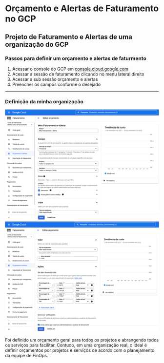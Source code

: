 # Orçamento e Alertas de Faturamento no GCP

## Projeto de Faturamento e Alertas de uma organização do GCP

### Passos para definir um orçamento e alertas de faturmento

1. Acessar o console do GCP em [console.cloud.google.com](https://console.cloud.google.com)
2. Acessar a sessão de faturamento clicando no menu lateral direito
3. Acessar a sub sessão orçamento e alertas
4. Preencher os campos conforme o desejado

---

### Definição da minha organização

![imagem1](imagens/billing_and_alerts_1.png)
![imagem2](imagens/billing_and_alerts_2.png)

Foi definido um orçamento geral para todos os projetos e abrangendo todos os serviços para facilitar. Contudo, em uma organização real, o ideal é definir orçamentos por projetos e serviços de acordo com o planejamento da equipe de FinOps.